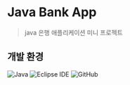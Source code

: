 # Java Bank App
> java 은행 애플리케이션 미니 프로젝트

## 개발 환경

![Java](https://img.shields.io/badge/Java-007396?style=flat-square&logo=java&logoColor=white) ![Eclipse IDE](https://img.shields.io/badge/Eclipse_IDE2C2255?style=flat-square&logo=eclipse&logoColor=white) ![GitHub](https://img.shields.io/badge/GitHub-181717?style=flat-square&logo=github&logoColor=white)
